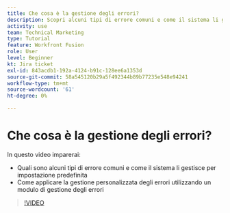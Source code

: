 ```yaml
---
title: Che cosa è la gestione degli errori?
description: Scopri alcuni tipi di errore comuni e come il sistema li gestisce per impostazione predefinita, quindi scopri come applicare la gestione degli errori personalizzata in [!DNL Adobe Workfront Fusion].
activity: use
team: Technical Marketing
type: Tutorial
feature: Workfront Fusion
role: User
level: Beginner
kt: Jira ticket
exl-id: 843acdb1-192a-4124-b91c-128ee6a1353d
source-git-commit: 58a545120b29a5f492344b89b77235e548e94241
workflow-type: tm+mt
source-wordcount: '61'
ht-degree: 0%

---
```


# Che cosa è la gestione degli errori?

In questo video imparerai:

* Quali sono alcuni tipi di errore comuni e come il sistema li gestisce per impostazione predefinita
* Come applicare la gestione personalizzata degli errori utilizzando un modulo di gestione degli errori

>[!VIDEO](https://video.tv.adobe.com/v/335304/?quality=12)
